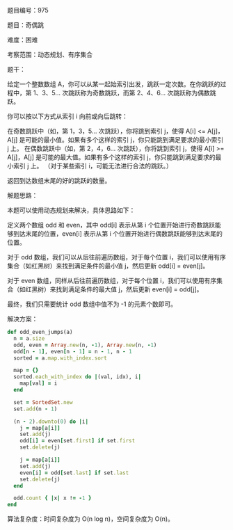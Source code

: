 题目编号：975

题目：奇偶跳

难度：困难

考察范围：动态规划、有序集合

题干：

给定一个整数数组 A，你可以从某一起始索引出发，跳跃一定次数。在你跳跃的过程中，第 1、3、5... 次跳跃称为奇数跳跃，而第 2、4、6... 次跳跃称为偶数跳跃。

你可以按以下方式从索引 i 向前或向后跳转：

在奇数跳跃中（如，第 1，3，5... 次跳跃），你将跳到索引 j，使得 A[i] <= A[j]，A[j] 是可能的最小值。如果有多个这样的索引 j，你只能跳到满足要求的最小索引 j 上。
在偶数跳跃中（如，第 2，4，6... 次跳跃），你将跳到索引 j，使得 A[i] >= A[j]，A[j] 是可能的最大值。如果有多个这样的索引 j，你只能跳到满足要求的最小索引 j 上。
（对于某些索引 i，可能无法进行合法的跳跃。）

返回到达数组末尾的好的跳跃的数量。

解题思路：

本题可以使用动态规划来解决，具体思路如下：

定义两个数组 odd 和 even，其中 odd[i] 表示从第 i 个位置开始进行奇数跳跃能够到达末尾的位置，even[i] 表示从第 i 个位置开始进行偶数跳跃能够到达末尾的位置。

对于 odd 数组，我们可以从后往前遍历数组，对于每个位置 i，我们可以使用有序集合（如红黑树）来找到满足条件的最小值 j，然后更新 odd[i] = even[j]。

对于 even 数组，同样从后往前遍历数组，对于每个位置 i，我们可以使用有序集合（如红黑树）来找到满足条件的最大值 j，然后更新 even[i] = odd[j]。

最终，我们只需要统计 odd 数组中值不为 -1 的元素个数即可。

解决方案：

```ruby
def odd_even_jumps(a)
  n = a.size
  odd, even = Array.new(n, -1), Array.new(n, -1)
  odd[n - 1], even[n - 1] = n - 1, n - 1
  sorted = a.map.with_index.sort

  map = {}
  sorted.each_with_index do |(val, idx), i|
    map[val] = i
  end

  set = SortedSet.new
  set.add(n - 1)

  (n - 2).downto(0) do |i|
    j = map[a[i]]
    set.add(j)
    odd[i] = even[set.first] if set.first
    set.delete(j)

    j = map[a[i]]
    set.add(j)
    even[i] = odd[set.last] if set.last
    set.delete(j)
  end

  odd.count { |x| x != -1 }
end
```

算法复杂度：时间复杂度为 O(n log n)，空间复杂度为 O(n)。
